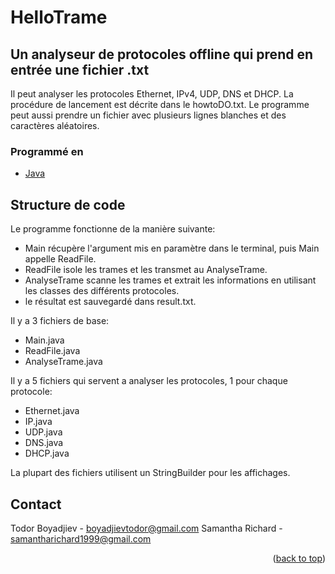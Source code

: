 # HelloTrame

## Un analyseur de protocoles offline qui prend en entrée une fichier .txt 

Il peut analyser les protocoles Ethernet, IPv4, UDP, DNS et DHCP. La procédure de lancement est décrite dans le howtoDO.txt. Le programme peut aussi prendre un fichier avec plusieurs lignes blanches et des caractères aléatoires.

### Programmé en 
* [Java](https://www.java.com)

## Structure de code
Le programme fonctionne de la manière suivante:
- Main récupère l'argument mis en paramètre dans le terminal, puis Main appelle ReadFile.
- ReadFile isole les trames et les transmet au AnalyseTrame.
- AnalyseTrame scanne les trames et extrait les informations en utilisant les classes des différents protocoles.
- le résultat est sauvegardé dans result.txt.

Il y a 3 fichiers de base:
- Main.java
- ReadFile.java
- AnalyseTrame.java

Il y a 5 fichiers qui servent a analyser les protocoles, 1 pour chaque protocole:
- Ethernet.java
- IP.java
- UDP.java
- DNS.java
- DHCP.java

La plupart des fichiers utilisent un StringBuilder pour les affichages. 


<!-- CONTACT -->
## Contact

Todor Boyadjiev - boyadjievtodor@gmail.com
Samantha Richard - samantharichard1999@gmail.com


<p align="right">(<a href="#top">back to top</a>)</p>
